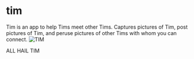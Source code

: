 # tim

Tim is an app to help Tims meet other Tims. Captures pictures of Tim, post pictures of Tim, and peruse pictures of other Tims with whom you can connect. 
![TIM](http:TimAssets/BigTimWhiteBG.png)

ALL HAIL TIM
